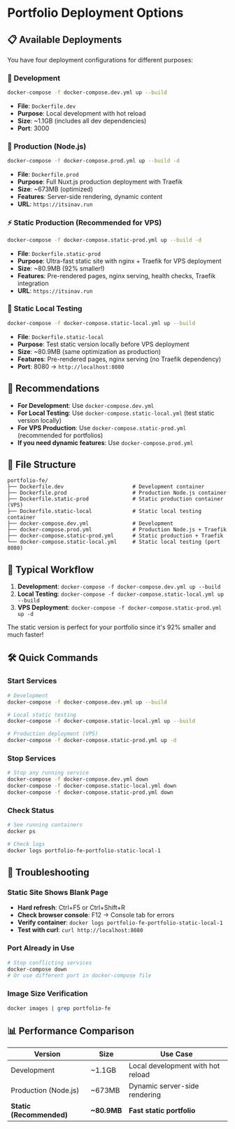# Portfolio Deployment Options

## 📋 Available Deployments

You have four deployment configurations for different purposes:

### 🔧 **Development**
```bash
docker-compose -f docker-compose.dev.yml up --build
```
- **File**: `Dockerfile.dev`
- **Purpose**: Local development with hot reload
- **Size**: ~1.1GB (includes all dev dependencies)
- **Port**: 3000

### 🚀 **Production (Node.js)**
```bash
docker-compose -f docker-compose.prod.yml up --build -d
```
- **File**: `Dockerfile.prod`
- **Purpose**: Full Nuxt.js production deployment with Traefik
- **Size**: ~673MB (optimized)
- **Features**: Server-side rendering, dynamic content
- **URL**: `https://itsinav.run`

### ⚡ **Static Production (Recommended for VPS)**
```bash
docker-compose -f docker-compose.static-prod.yml up --build -d
```
- **File**: `Dockerfile.static-prod`
- **Purpose**: Ultra-fast static site with nginx + Traefik for VPS deployment
- **Size**: ~80.9MB (92% smaller!)
- **Features**: Pre-rendered pages, nginx serving, health checks, Traefik integration
- **URL**: `https://itsinav.run`

### 🧪 **Static Local Testing**
```bash
docker-compose -f docker-compose.static-local.yml up --build
```
- **File**: `Dockerfile.static-local`
- **Purpose**: Test static version locally before VPS deployment
- **Size**: ~80.9MB (same optimization as production)
- **Features**: Pre-rendered pages, nginx serving (no Traefik dependency)
- **Port**: 8080 → `http://localhost:8080`

## 🎯 **Recommendations**

- **For Development**: Use `docker-compose.dev.yml`
- **For Local Testing**: Use `docker-compose.static-local.yml` (test static version locally)
- **For VPS Production**: Use `docker-compose.static-prod.yml` (recommended for portfolios)
- **If you need dynamic features**: Use `docker-compose.prod.yml`

## 📁 **File Structure**

```
portfolio-fe/
├── Dockerfile.dev                      # Development container
├── Dockerfile.prod                     # Production Node.js container  
├── Dockerfile.static-prod              # Static production container (VPS)
├── Dockerfile.static-local             # Static local testing container
├── docker-compose.dev.yml              # Development
├── docker-compose.prod.yml             # Production Node.js + Traefik
├── docker-compose.static-prod.yml      # Static production + Traefik
└── docker-compose.static-local.yml     # Static local testing (port 8080)
```

## 🔄 **Typical Workflow**

1. **Development**: `docker-compose -f docker-compose.dev.yml up --build`
2. **Local Testing**: `docker-compose -f docker-compose.static-local.yml up --build`
3. **VPS Deployment**: `docker-compose -f docker-compose.static-prod.yml up -d`

The static version is perfect for your portfolio since it's 92% smaller and much faster!

## 🛠️ **Quick Commands**

### Start Services
```bash
# Development
docker-compose -f docker-compose.dev.yml up --build

# Local static testing  
docker-compose -f docker-compose.static-local.yml up --build

# Production deployment (VPS)
docker-compose -f docker-compose.static-prod.yml up -d
```

### Stop Services
```bash
# Stop any running service
docker-compose -f docker-compose.dev.yml down
docker-compose -f docker-compose.static-local.yml down
docker-compose -f docker-compose.static-prod.yml down
```

### Check Status
```bash
# See running containers
docker ps

# Check logs
docker logs portfolio-fe-portfolio-static-local-1
```

## 🔧 **Troubleshooting**

### Static Site Shows Blank Page
- **Hard refresh**: Ctrl+F5 or Ctrl+Shift+R
- **Check browser console**: F12 → Console tab for errors
- **Verify container**: `docker logs portfolio-fe-portfolio-static-local-1`
- **Test with curl**: `curl http://localhost:8080`

### Port Already in Use
```bash
# Stop conflicting services
docker-compose down
# Or use different port in docker-compose file
```

### Image Size Verification
```bash
docker images | grep portfolio-fe
```

## 📊 **Performance Comparison**

| Version | Size | Use Case |
|---------|------|----------|
| Development | ~1.1GB | Local development with hot reload |
| Production (Node.js) | ~673MB | Dynamic server-side rendering |
| **Static (Recommended)** | **~80.9MB** | **Fast static portfolio** |
